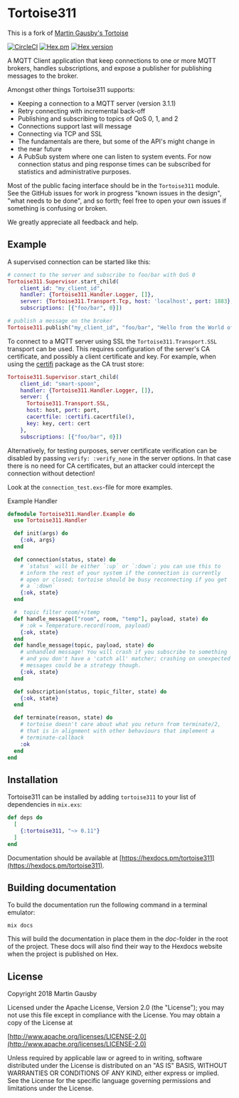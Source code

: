 # Tortoise311

This is a fork of [Martin Gausby's Tortoise](https://github.com/gausby/tortoise)

[![CircleCI](https://circleci.com/gh/smartrent/tortoise311/tree/main.svg?style=svg)](https://circleci.com/gh/smartrent/tortoise311/tree/main)
[![Hex.pm](https://img.shields.io/hexpm/l/tortoise311.svg "Apache 2.0 Licensed")](https://github.com/smartrent/tortoise311/blob/main/LICENSE)
[![Hex version](https://img.shields.io/hexpm/v/tortoise311.svg "Hex version")](https://hex.pm/packages/tortoise311)

A MQTT Client application that keep connections to one or more MQTT
brokers, handles subscriptions, and expose a publisher for publishing
messages to the broker.

Amongst other things Tortoise311 supports:

* Keeping a connection to a MQTT server (version 3.1.1)
* Retry connecting with incremental back-off
* Publishing and subscribing to topics of QoS 0, 1, and 2
* Connections support last will message
* Connecting via TCP and SSL
* The fundamentals are there, but some of the API's might change in
* the near future
* A PubSub system where one can listen to system events. For now connection status and ping response times can be subscribed for statistics and administrative purposes.

Most of the public facing interface should be in the `Tortoise311`
module. See the GitHub issues for work in progress "known issues in
the design", "what needs to be done", and so forth; feel free to open
your own issues if something is confusing or broken.

We greatly appreciate all feedback and help.

## Example

A supervised connection can be started like this:

``` elixir
# connect to the server and subscribe to foo/bar with QoS 0
Tortoise311.Supervisor.start_child(
    client_id: "my_client_id",
    handler: {Tortoise311.Handler.Logger, []},
    server: {Tortoise311.Transport.Tcp, host: 'localhost', port: 1883},
    subscriptions: [{"foo/bar", 0}])

# publish a message on the broker
Tortoise311.publish("my_client_id", "foo/bar", "Hello from the World of Tomorrow !", qos: 0)
```

To connect to a MQTT server using SSL the `Tortoise311.Transport.SSL`
transport can be used. This requires configuration of the server's
CA certificate, and possibly a client certificate and key. For
example, when using the [certifi](https://hex.pm/packages/certifi)
package as the CA trust store:

``` elixir
Tortoise311.Supervisor.start_child(
    client_id: "smart-spoon",
    handler: {Tortoise311.Handler.Logger, []},
    server: {
      Tortoise311.Transport.SSL,
      host: host, port: port,
      cacertfile: :certifi.cacertfile(),
      key: key, cert: cert
    },
    subscriptions: [{"foo/bar", 0}])
```

Alternatively, for testing purposes, server certificate verification
can be disabled by passing `verify: :verify_none` in the server
options. In that case there is no need for CA certificates, but an
attacker could intercept the connection without detection!

Look at the `connection_test.exs`-file for more examples.

Example Handler

```elixir
defmodule Tortoise311.Handler.Example do
  use Tortoise311.Handler

  def init(args) do
    {:ok, args}
  end

  def connection(status, state) do
    # `status` will be either `:up` or `:down`; you can use this to
    # inform the rest of your system if the connection is currently
    # open or closed; tortoise should be busy reconnecting if you get
    # a `:down`
    {:ok, state}
  end

  #  topic filter room/+/temp
  def handle_message(["room", room, "temp"], payload, state) do
    # :ok = Temperature.record(room, payload)
    {:ok, state}
  end
  def handle_message(topic, payload, state) do
    # unhandled message! You will crash if you subscribe to something
    # and you don't have a 'catch all' matcher; crashing on unexpected
    # messages could be a strategy though.
    {:ok, state}
  end

  def subscription(status, topic_filter, state) do
    {:ok, state}
  end

  def terminate(reason, state) do
    # tortoise doesn't care about what you return from terminate/2,
    # that is in alignment with other behaviours that implement a
    # terminate-callback
    :ok
  end
end
```

## Installation

Tortoise311 can be installed by adding `tortoise311` to your list of
dependencies in `mix.exs`:

```elixir
def deps do
  [
    {:tortoise311, "~> 0.11"}
  ]
end
```

Documentation should be available at
[https://hexdocs.pm/tortoise311](https://hexdocs.pm/tortoise311).

## Building documentation

To build the documentation run the following command in a terminal emulator:

``` shell
mix docs
```

This will build the documentation in place them in the *doc*-folder in
the root of the project. These docs will also find their way to the
Hexdocs website when the project is published on Hex.

## License

Copyright 2018 Martin Gausby

Licensed under the Apache License, Version 2.0 (the "License");
you may not use this file except in compliance with the License.
You may obtain a copy of the License at

[http://www.apache.org/licenses/LICENSE-2.0](http://www.apache.org/licenses/LICENSE-2.0)

Unless required by applicable law or agreed to in writing, software
distributed under the License is distributed on an "AS IS" BASIS,
WITHOUT WARRANTIES OR CONDITIONS OF ANY KIND, either express or implied.
See the License for the specific language governing permissions and
limitations under the License.
